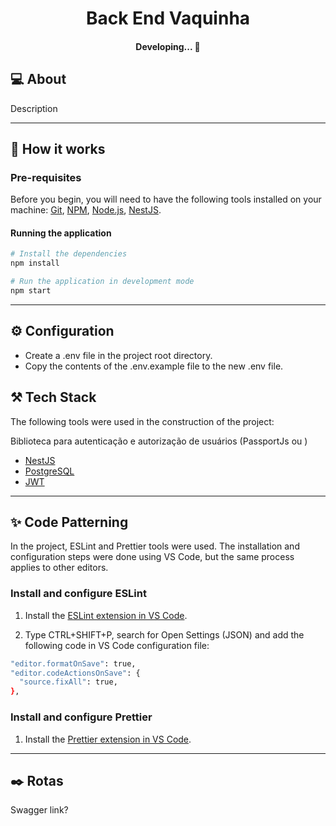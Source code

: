 <h1 align="center">Back End Vaquinha</h1>
<h4 align="center">
	Developing...  🚧
</h4>


## 💻 About
Description

---

## 🚀 How it works

### Pre-requisites
Before you begin, you will need to have the following tools installed on your machine:
<a href="https://git-scm.com">Git</a>, <a href="">NPM</a>, <a href="https://nodejs.org/en/">Node.js</a>, <a href="https://docs.nestjs.com/cli/overview">NestJS</a>.


#### Running the application

```bash
# Install the dependencies
npm install

# Run the application in development mode
npm start
```
---

## ⚙️ Configuration
- Create a .env file in the project root directory.
- Copy the contents of the .env.example file to the new .env file.

## ⚒️ Tech Stack

The following tools were used in the construction of the project:


Biblioteca para autenticação e autorização de usuários (PassportJs ou )

- [NestJS](https://nestjs.com/)
- [PostgreSQL](https://www.postgresql.org/)
- [JWT](https://jwt.io/)

---

## ✨ Code Patterning

In the project, ESLint and Prettier tools were used. The installation and configuration steps were done using VS Code, but the same process applies to other editors.

### Install and configure ESLint
1. Install the [ESLint extension in VS Code](https://marketplace.visualstudio.com/items?itemName=dbaeumer.vscode-eslint).

2. Type CTRL+SHIFT+P, search for Open Settings (JSON) and add the following code in VS Code configuration file:
```bash
"editor.formatOnSave": true,
"editor.codeActionsOnSave": {
  "source.fixAll": true,
},
```

### Install and configure Prettier
1. Install the [Prettier extension in VS Code](https://marketplace.visualstudio.com/items?itemName=esbenp.prettier-vscode).


---


## ✒️ Rotas

Swagger link? 

